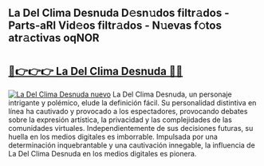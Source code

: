 ## La Del Clima Desnuda D𝚎sn𝚞dos filtr𝚊dos - Parts-aRl Vid𝚎os filtr𝚊dos - N𝚞evas f𝚘tos atr𝚊ctivas oqNOR

# <h2><a href="http://mb7rfrs.tromn.icu/?c=La+Del+Clima+Desnuda">🔗👉👉👉 La Del Clima Desnuda 🔗🔗</a></h2>

[![La Del Clima Desnuda nuevo](https://i.imgur.com/pEAQMta.gif)](http://mb7rfrs.tromn.icu/?c=La+Del+Clima+Desnuda)
La Del Clima Desnuda, un personaje intrigante y polémico, elude la definición fácil. Su personalidad distintiva en línea ha cautivado y provocado a los espectadores, provocando debates sobre la expresión artística, la privacidad y las complejidades de las comunidades virtuales. Independientemente de sus decisiones futuras, su huella en los medios digitales es imborrable. Impulsada por una determinación inquebrantable y una cautivación innegable, la influencia de La Del Clima Desnuda en los medios digitales es pionera.
